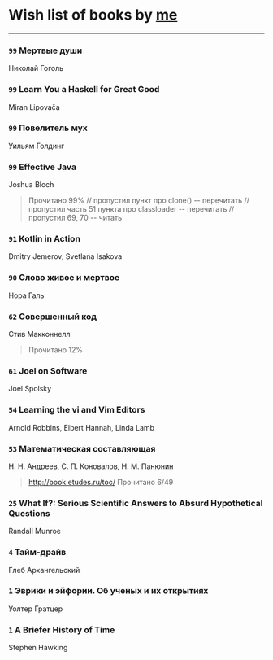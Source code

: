 # Wish list of books by [me](http://www.knigopis.com/#/me/books?u=uJ7AN6q0Bl)
---

### `99` Мертвые души
Николай Гоголь

### `99` Learn You a Haskell for Great Good
Miran Lipovača

### `99` Повелитель мух
Уильям Голдинг

### `99` Effective Java
Joshua Bloch
> Прочитано 99%
> // пропустил пункт про clone() -- перечитать
> // пропустил часть 51 пункта про classloader -- перечитать
> // пропустил 69, 70 -- читать

### `91` Kotlin in Action
Dmitry Jemerov, Svetlana Isakova

### `90` Слово живое и мертвое
Нора Галь

### `62` Совершенный код
Стив Макконнелл
> Прочитано 12%

### `61` Joel on Software
Joel Spolsky

### `54` Learning the vi and Vim Editors
Arnold Robbins, Elbert Hannah, Linda Lamb

### `53` Математическая составляющая
Н. Н. Андреев, С. П. Коновалов, Н. М. Панюнин
> http://book.etudes.ru/toc/
> Прочитано 6/49

### `25` What If?: Serious Scientific Answers to Absurd Hypothetical Questions
Randall Munroe

### `4` Тайм-драйв
Глеб Архангельский

### `1` Эврики и эйфории. Об ученых и их открытиях
Уолтер Гратцер

### `1` A Briefer History of Time
Stephen Hawking


